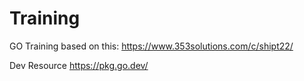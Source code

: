 # Training

GO Training based on this:
https://www.353solutions.com/c/shipt22/

Dev Resource
https://pkg.go.dev/

